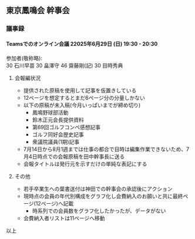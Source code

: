 ## 東京鳳鳴会 幹事会
### 議事録 
#### Teamsでのオンライン会議 22025年6月29日 (日) 19:30 - 20:30

参加者(敬称略): <br />
30 石川早苗  30 畠澤守 46 齋藤剛(記) 30 目時秀典

1. 会報編状況
    - 提供された原稿を使用して記事を仮置きしている
    - 12ページを想定するとまだ6ページ分の分量しかない
    - 以下の原稿が未入稿(今月いっぱいまでが締め切り)
        - 鳳鳴野球部活動
        - 鈴木正元会長提供資料	
        - 第69回ゴルフコンペ感想記事
        - ゴルフ同好会歴史記事
        - 衆議院議員(1期)記事
    - 7月14日から8月1週までは仕事の都合で目時は編集作業できないため、7月4日時点での会報原稿を田中幹事長に送る
    - 会報タイトルは発行元を示すだけの単純な表記にする
    
1. その他
    - 若手卒業生への葉書送付は神田での幹事会の承認後にアクション
    - 現時点の会員の年代別構成をグラフ化し会費納入のお願いと共に最終ページ(12ページ)へ記載
        - 時系列での会員数をグラフ化したかったが、データがない
    - 会費納入者リストは11ページへ移動

以上